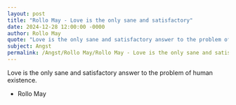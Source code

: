 ```yaml
---
layout: post
title: "Rollo May - Love is the only sane and satisfactory"
date: 2024-12-28 12:00:00 -0000
author: Rollo May
quote: "Love is the only sane and satisfactory answer to the problem of human existence."
subject: Angst
permalink: /Angst/Rollo May/Rollo May - Love is the only sane and satisfactory
---
```


Love is the only sane and satisfactory answer to the problem of human existence.

- Rollo May
